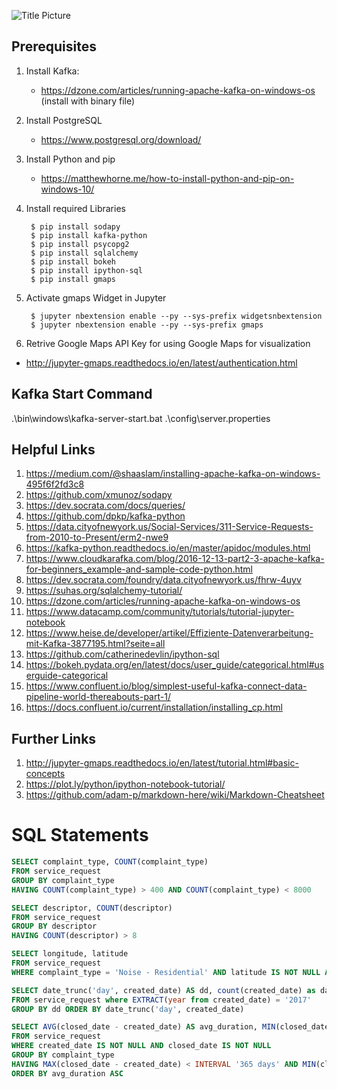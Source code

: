 ![Title Picture](http://fouryears.eu/wp-content/uploads/2015/09/kdnuggets-jobs-2014-titles-300x177.jpg)

## Prerequisites

1. Install Kafka:
    - https://dzone.com/articles/running-apache-kafka-on-windows-os (install with binary file)

2. Install PostgreSQL
    - https://www.postgresql.org/download/

2. Install Python and pip
    - https://matthewhorne.me/how-to-install-python-and-pip-on-windows-10/

3. Install required Libraries

        $ pip install sodapy
        $ pip install kafka-python
        $ pip install psycopg2
        $ pip install sqlalchemy
        $ pip install bokeh
        $ pip install ipython-sql
        $ pip install gmaps

4. Activate gmaps Widget in Jupyter

        $ jupyter nbextension enable --py --sys-prefix widgetsnbextension
        $ jupyter nbextension enable --py --sys-prefix gmaps

5. Retrive Google Maps API Key for using Google Maps for visualization
  - http://jupyter-gmaps.readthedocs.io/en/latest/authentication.html

## Kafka Start Command

.\bin\windows\kafka-server-start.bat .\config\server.properties

## Helpful Links
1. https://medium.com/@shaaslam/installing-apache-kafka-on-windows-495f6f2fd3c8
2. https://github.com/xmunoz/sodapy
3. https://dev.socrata.com/docs/queries/
4. https://github.com/dpkp/kafka-python
5. https://data.cityofnewyork.us/Social-Services/311-Service-Requests-from-2010-to-Present/erm2-nwe9
6. https://kafka-python.readthedocs.io/en/master/apidoc/modules.html
7. https://www.cloudkarafka.com/blog/2016-12-13-part2-3-apache-kafka-for-beginners_example-and-sample-code-python.html
8. https://dev.socrata.com/foundry/data.cityofnewyork.us/fhrw-4uyv
9. https://suhas.org/sqlalchemy-tutorial/
10. https://dzone.com/articles/running-apache-kafka-on-windows-os
11. https://www.datacamp.com/community/tutorials/tutorial-jupyter-notebook
12. https://www.heise.de/developer/artikel/Effiziente-Datenverarbeitung-mit-Kafka-3877195.html?seite=all
13. https://github.com/catherinedevlin/ipython-sql
14. https://bokeh.pydata.org/en/latest/docs/user_guide/categorical.html#userguide-categorical
15. https://www.confluent.io/blog/simplest-useful-kafka-connect-data-pipeline-world-thereabouts-part-1/
16. https://docs.confluent.io/current/installation/installing_cp.html

## Further Links
1. http://jupyter-gmaps.readthedocs.io/en/latest/tutorial.html#basic-concepts
2. https://plot.ly/python/ipython-notebook-tutorial/
3. https://github.com/adam-p/markdown-here/wiki/Markdown-Cheatsheet

# SQL Statements

``` sql
SELECT complaint_type, COUNT(complaint_type)
FROM service_request
GROUP BY complaint_type
HAVING COUNT(complaint_type) > 400 AND COUNT(complaint_type) < 8000
```
``` sql
SELECT descriptor, COUNT(descriptor)
FROM service_request
GROUP BY descriptor
HAVING COUNT(descriptor) > 8
```
``` sql
SELECT longitude, latitude
FROM service_request
WHERE complaint_type = 'Noise - Residential' AND latitude IS NOT NULL AND longitude IS NOT NULL
```
``` sql
SELECT date_trunc('day', created_date) AS dd, count(created_date) as daily_sum
FROM service_request where EXTRACT(year from created_date) = '2017'
GROUP BY dd ORDER BY date_trunc('day', created_date)
```
``` sql
SELECT AVG(closed_date - created_date) AS avg_duration, MIN(closed_date - created_date) AS min_duration, MAX(closed_date - created_date) AS max_duration, complaint_type
FROM service_request
WHERE created_date IS NOT NULL AND closed_date IS NOT NULL
GROUP BY complaint_type
HAVING MAX(closed_date - created_date) < INTERVAL '365 days' AND MIN(closed_date - created_date) > '00:00:00'
ORDER BY avg_duration ASC
```
